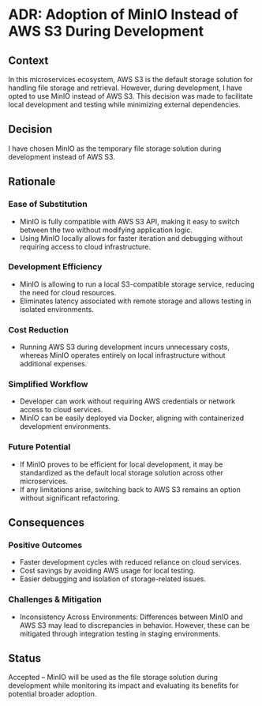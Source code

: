 # ADR: Adoption of MinIO Instead of AWS S3 During Development


## Context

In this microservices ecosystem, AWS S3 is the default storage solution for handling file storage and retrieval. However, during development, I have opted to use MinIO instead of AWS S3. This decision was made to facilitate local development and testing while minimizing external dependencies.


## Decision
I have chosen MinIO as the temporary file storage solution during development instead of AWS S3.


## Rationale
### Ease of Substitution
- MinIO is fully compatible with AWS S3 API, making it easy to switch between the two without modifying application logic. 
- Using MinIO locally allows for faster iteration and debugging without requiring access to cloud infrastructure.

### Development Efficiency
- MinIO is allowing to run a local S3-compatible storage service, reducing the need for cloud resources. 
- Eliminates latency associated with remote storage and allows testing in isolated environments.

### Cost Reduction
- Running AWS S3 during development incurs unnecessary costs, whereas MinIO operates entirely on local infrastructure without additional expenses.

### Simplified Workflow
- Developer can work without requiring AWS credentials or network access to cloud services. 
- MinIO can be easily deployed via Docker, aligning with containerized development environments.

### Future Potential
- If MinIO proves to be efficient for local development, it may be standardized as the default local storage solution across other microservices. 
- If any limitations arise, switching back to AWS S3 remains an option without significant refactoring.


## Consequences
### Positive Outcomes
- Faster development cycles with reduced reliance on cloud services. 
- Cost savings by avoiding AWS usage for local testing.
- Easier debugging and isolation of storage-related issues.

### Challenges & Mitigation
- Inconsistency Across Environments: Differences between MinIO and AWS S3 may lead to discrepancies in behavior. However, these can be mitigated through integration testing in staging environments. 


## Status
Accepted – MinIO will be used as the file storage solution during development while monitoring its impact and evaluating its benefits for potential broader adoption.
